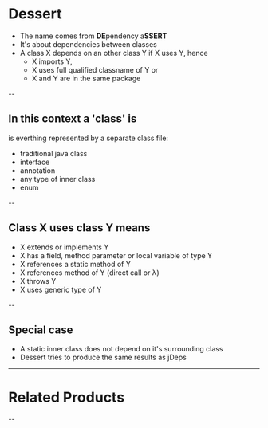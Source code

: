 # Dessert

- The name comes from **DE**pendency a**SSERT**
- It's about dependencies between classes 
- A class X depends on an other class Y if X uses Y,
  hence
  - X imports Y,
  - X uses full qualified classname of Y or
  - X and Y are in the same package

--

## In this context a 'class' is

is everthing represented by a separate class file:

- traditional java class
- interface
- annotation
- any type of inner class
- enum

--

## Class X uses class Y means

- X extends or implements Y
- X has a field, method parameter or local variable of type Y
- X references a static method of Y
- X references method of Y (direct call or λ)
- X throws Y
- X uses generic type of Y

--

## Special case 

- A static inner class does not depend on it's surrounding class
- Dessert tries to produce the same results as jDeps

---

# Related Products

--

